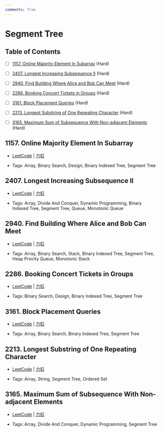 ```yaml
---
comments: True
---
```


# Segment Tree

## Table of Contents

- [ ] [1157. Online Majority Element In Subarray](#1157-online-majority-element-in-subarray) (Hard)
- [ ] [2407. Longest Increasing Subsequence II](#2407-longest-increasing-subsequence-ii) (Hard)
- [ ] [2940. Find Building Where Alice and Bob Can Meet](#2940-find-building-where-alice-and-bob-can-meet) (Hard)
- [ ] [2286. Booking Concert Tickets in Groups](#2286-booking-concert-tickets-in-groups) (Hard)
- [ ] [3161. Block Placement Queries](#3161-block-placement-queries) (Hard)
- [ ] [2213. Longest Substring of One Repeating Character](#2213-longest-substring-of-one-repeating-character) (Hard)
- [ ] [3165. Maximum Sum of Subsequence With Non-adjacent Elements](#3165-maximum-sum-of-subsequence-with-non-adjacent-elements) (Hard)


## 1157. Online Majority Element In Subarray

-    [LeetCode](https://leetcode.com/problems/online-majority-element-in-subarray/) | [力扣](https://leetcode.cn/problems/online-majority-element-in-subarray/)

-   Tags: Array, Binary Search, Design, Binary Indexed Tree, Segment Tree



## 2407. Longest Increasing Subsequence II

-    [LeetCode](https://leetcode.com/problems/longest-increasing-subsequence-ii/) | [力扣](https://leetcode.cn/problems/longest-increasing-subsequence-ii/)

-   Tags: Array, Divide And Conquer, Dynamic Programming, Binary Indexed Tree, Segment Tree, Queue, Monotonic Queue



## 2940. Find Building Where Alice and Bob Can Meet

-    [LeetCode](https://leetcode.com/problems/find-building-where-alice-and-bob-can-meet/) | [力扣](https://leetcode.cn/problems/find-building-where-alice-and-bob-can-meet/)

-   Tags: Array, Binary Search, Stack, Binary Indexed Tree, Segment Tree, Heap Priority Queue, Monotonic Stack



## 2286. Booking Concert Tickets in Groups

-    [LeetCode](https://leetcode.com/problems/booking-concert-tickets-in-groups/) | [力扣](https://leetcode.cn/problems/booking-concert-tickets-in-groups/)

-   Tags: Binary Search, Design, Binary Indexed Tree, Segment Tree



## 3161. Block Placement Queries

-    [LeetCode](https://leetcode.com/problems/block-placement-queries/) | [力扣](https://leetcode.cn/problems/block-placement-queries/)

-   Tags: Array, Binary Search, Binary Indexed Tree, Segment Tree



## 2213. Longest Substring of One Repeating Character

-    [LeetCode](https://leetcode.com/problems/longest-substring-of-one-repeating-character/) | [力扣](https://leetcode.cn/problems/longest-substring-of-one-repeating-character/)

-   Tags: Array, String, Segment Tree, Ordered Set



## 3165. Maximum Sum of Subsequence With Non-adjacent Elements

-    [LeetCode](https://leetcode.com/problems/maximum-sum-of-subsequence-with-non-adjacent-elements/) | [力扣](https://leetcode.cn/problems/maximum-sum-of-subsequence-with-non-adjacent-elements/)

-   Tags: Array, Divide And Conquer, Dynamic Programming, Segment Tree




